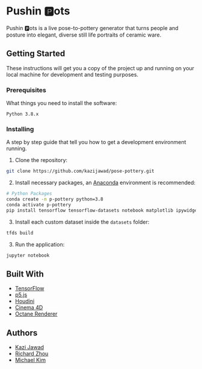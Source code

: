 # Pushin 🅿️ots

Pushin 🅿️ots is a live pose-to-pottery generator that turns people and posture into elegant, diverse still life portraits of ceramic ware.

## Getting Started

These instructions will get you a copy of the project up and running on your local machine for development and testing purposes.

### Prerequisites

What things you need to install the software:

```
Python 3.8.x
```

### Installing

A step by step guide that tell you how to get a development environment running.

1. Clone the repository:

```bash
git clone https://github.com/kazijawad/pose-pottery.git
```

2. Install necessary packages, an [Anaconda](https://www.anaconda.com) environment is recommended:

```bash
# Python Packages
conda create -n p-pottery python=3.8
conda activate p-pottery
pip install tensorflow tensorflow-datasets notebook matplotlib ipywidgets flask
```

3. Install each custom dataset inside the `datasets` folder:

```bash
tfds build
```

3. Run the application:

```bash
jupyter notebook
```

## Built With

- [TensorFlow](https://tensorflow.org)
- [p5.js](https://p5js.org)
- [Houdini](https://www.sidefx.com/products/houdini)
- [Cinema 4D](https://www.maxon.net/en/cinema-4d)
- [Octane Renderer](https://home.otoy.com/render/octane-render)

## Authors

- [Kazi Jawad](https://kazijawad.com)
- [Richard Zhou](https://www.richardczhou.com)
- [Michael Kim](https://maikool.com)
